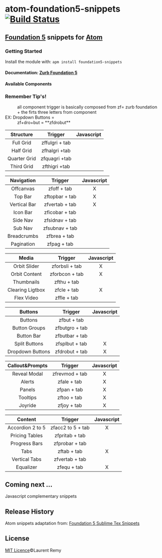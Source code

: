 # atom-foundation5-snippets [![Build Status](https://secure.travis-ci.org/manolenso/atom-foundation5-snippets.png?branch=master)](http://travis-ci.org/manolenso/atom-foundation5-snippets)

## [Foundation 5](http://foundation.zurb.com/) snippets for [Atom](https://atom.io/)

### Getting Started
Install the module with: `apm install foundation5-snippets`

#### Documentation: [Zurb Foundation 5](http://foundation.zurb.com/docs/)

#### Available Components
<dl>
  <dt><h3>Remember Tip's!</h3></dt>
  <dd>all component trigger is basically
  composed from
  zf= zurb foundation + the firts three letters from component</dd>

  <dt>EX: Dropdown Buttons =</dt>
  <dd>zf+dro+but = **zfdrobut**</dd>
</dl>


Structure         | Trigger          | Javascript
:---------------: | :---------------:|:---------------:
Full Grid         | zffulgri + tab   |
Half Grid         | zfhalgri +tab    |
Quarter Grid      | zfquagri +tab    |
Third Grid        | zfthigri +tab    |

Navigation        | Trigger          | Javascript
:---------------: | :---------------:|:---------------:
Offcanvas         | zfoff + tab      | X
Top Bar           | zftopbar + tab   | X
Vertical Bar      | zfvertab + tab   | X
Icon Bar          | zficobar + tab   |
Side Nav          | zfsidnav + tab   |
Sub Nav           | zfsubnav + tab   |
Breadcrumbs       | zfbrea + tab     |
Pagination        | zfpag + tab      |

Media             | Trigger          | Javascript
:---------------: | :---------------:|:---------------:
Orbit Slider      | zforbsli + tab   | X
Orbit Content     | zforbcon + tab   | X
Thumbnails        | zfthu + tab      |
Clearing Ligtbox  | zfcle + tab      | X
Flex Video        | zffle + tab      |

Buttons           | Trigger          | Javascript
:---------------: | :---------------:|:---------------:
Buttons           | zfbut + tab      |
Button Groups     | zfbutgro + tab   |
Button Bar        | zfbutbar + tab   |
Split Buttons     | zfsplbut + tab   | X
Dropdown Buttons  | zfdrobut + tab   | X

Callout&Prompts   | Trigger          | Javascript
:---------------: | :---------------:|:---------------:
Reveal Modal      | zfrevmod + tab   | X
Alerts            | zfale + tab      | X
Panels            | zfpan + tab      | X
Tooltips          | zftoo + tab      | X
Joyride           | zfjoy + tab      | X

Content           | Trigger          | Javascript
:---------------: | :---------------:|:---------------:
Accordion 2 to 5  | zfacc2 to 5 + tab| X
Pricing Tables    | zfpritab + tab   |
Progress Bars     | zfprobar + tab   |
Tabs              | zftab + tab      | X
Vertical Tabs     | zfvertab + tab   |
Equalizer         | zfequ + tab      | X


## Coming next ...
Javascript complementary snippets

## Release History
Atom snippets adaptation from:
[Foundation 5 Sublime Tex Snippets](https://github.com/zurb/foundation-5-sublime-snippets)

## License
[MIT Licence](LICENCE.md)©Laurent Remy
